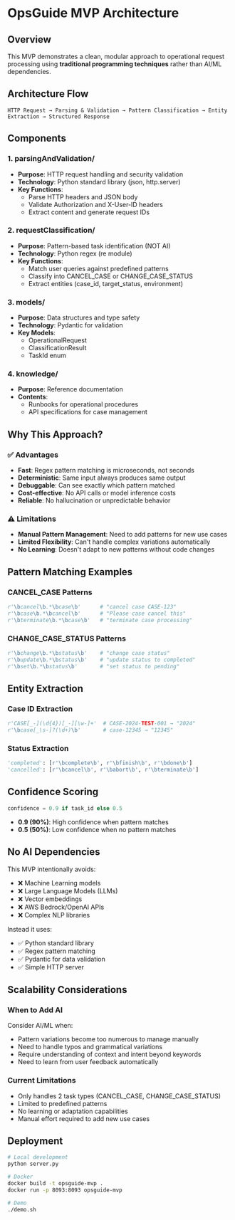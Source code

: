 # OpsGuide MVP Architecture

## Overview

This MVP demonstrates a clean, modular approach to operational request processing using **traditional programming techniques** rather than AI/ML dependencies.

## Architecture Flow

```
HTTP Request → Parsing & Validation → Pattern Classification → Entity Extraction → Structured Response
```

## Components

### 1. **parsingAndValidation/**
- **Purpose**: HTTP request handling and security validation
- **Technology**: Python standard library (json, http.server)
- **Key Functions**:
  - Parse HTTP headers and JSON body
  - Validate Authorization and X-User-ID headers
  - Extract content and generate request IDs

### 2. **requestClassification/**
- **Purpose**: Pattern-based task identification (NOT AI)
- **Technology**: Python regex (re module)
- **Key Functions**:
  - Match user queries against predefined patterns
  - Classify into CANCEL_CASE or CHANGE_CASE_STATUS
  - Extract entities (case_id, target_status, environment)

### 3. **models/**
- **Purpose**: Data structures and type safety
- **Technology**: Pydantic for validation
- **Key Models**:
  - OperationalRequest
  - ClassificationResult
  - TaskId enum

### 4. **knowledge/**
- **Purpose**: Reference documentation
- **Contents**:
  - Runbooks for operational procedures
  - API specifications for case management

## Why This Approach?

### ✅ Advantages
- **Fast**: Regex pattern matching is microseconds, not seconds
- **Deterministic**: Same input always produces same output
- **Debuggable**: Can see exactly which pattern matched
- **Cost-effective**: No API calls or model inference costs
- **Reliable**: No hallucination or unpredictable behavior

### ⚠️ Limitations
- **Manual Pattern Management**: Need to add patterns for new use cases
- **Limited Flexibility**: Can't handle complex variations automatically
- **No Learning**: Doesn't adapt to new patterns without code changes

## Pattern Matching Examples

### CANCEL_CASE Patterns
```python
r'\bcancel\b.*\bcase\b'      # "cancel case CASE-123"
r'\bcase\b.*\bcancel\b'      # "Please case cancel this"
r'\bterminate\b.*\bcase\b'   # "terminate case processing"
```

### CHANGE_CASE_STATUS Patterns
```python
r'\bchange\b.*\bstatus\b'    # "change case status"
r'\bupdate\b.*\bstatus\b'    # "update status to completed"
r'\bset\b.*\bstatus\b'       # "set status to pending"
```

## Entity Extraction

### Case ID Extraction
```python
r'CASE[_-](\d{4})[_-][\w-]+'  # CASE-2024-TEST-001 → "2024"
r'\bcase[_\s-]?(\d+)\b'       # case-12345 → "12345"
```

### Status Extraction
```python
'completed': [r'\bcomplete\b', r'\bfinish\b', r'\bdone\b']
'cancelled': [r'\bcancel\b', r'\babort\b', r'\bterminate\b']
```

## Confidence Scoring

```python
confidence = 0.9 if task_id else 0.5
```

- **0.9 (90%)**: High confidence when pattern matches
- **0.5 (50%)**: Low confidence when no pattern matches

## No AI Dependencies

This MVP intentionally avoids:
- ❌ Machine Learning models
- ❌ Large Language Models (LLMs)
- ❌ Vector embeddings
- ❌ AWS Bedrock/OpenAI APIs
- ❌ Complex NLP libraries

Instead it uses:
- ✅ Python standard library
- ✅ Regex pattern matching
- ✅ Pydantic for data validation
- ✅ Simple HTTP server

## Scalability Considerations

### When to Add AI
Consider AI/ML when:
- Pattern variations become too numerous to manage manually
- Need to handle typos and grammatical variations
- Require understanding of context and intent beyond keywords
- Need to learn from user feedback automatically

### Current Limitations
- Only handles 2 task types (CANCEL_CASE, CHANGE_CASE_STATUS)
- Limited to predefined patterns
- No learning or adaptation capabilities
- Manual effort required to add new use cases

## Deployment

```bash
# Local development
python server.py

# Docker
docker build -t opsguide-mvp .
docker run -p 8093:8093 opsguide-mvp

# Demo
./demo.sh
```
